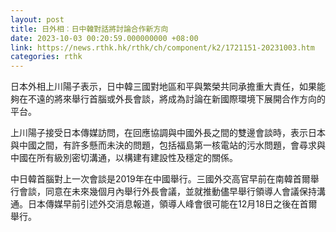 ```yaml
---
layout: post
title: 日外相︰日中韓對話將討論合作新方向
date: 2023-10-03 00:20:59.000000000 +08:00
link: https://news.rthk.hk/rthk/ch/component/k2/1721151-20231003.htm
categories: rthk
---
```


日本外相上川陽子表示，日中韓三國對地區和平與繁榮共同承擔重大責任，如果能夠在不遠的將來舉行首腦或外長會談，將成為討論在新國際環境下展開合作方向的平台。

上川陽子接受日本傳媒訪問，在回應協調與中國外長之間的雙邊會談時，表示日本與中國之間，有許多懸而未決的問題，包括福島第一核電站的污水問題，會尋求與中國在所有級別密切溝通，以構建有建設性及穩定的關係。

中日韓首腦對上一次會談是2019年在中國舉行。三國外交高官早前在南韓首爾舉行會談，同意在未來幾個月內舉行外長會議，並就推動儘早舉行領導人會議保持溝通。日本傳媒早前引述外交消息報道，領導人峰會很可能在12月18日之後在首爾舉行。
